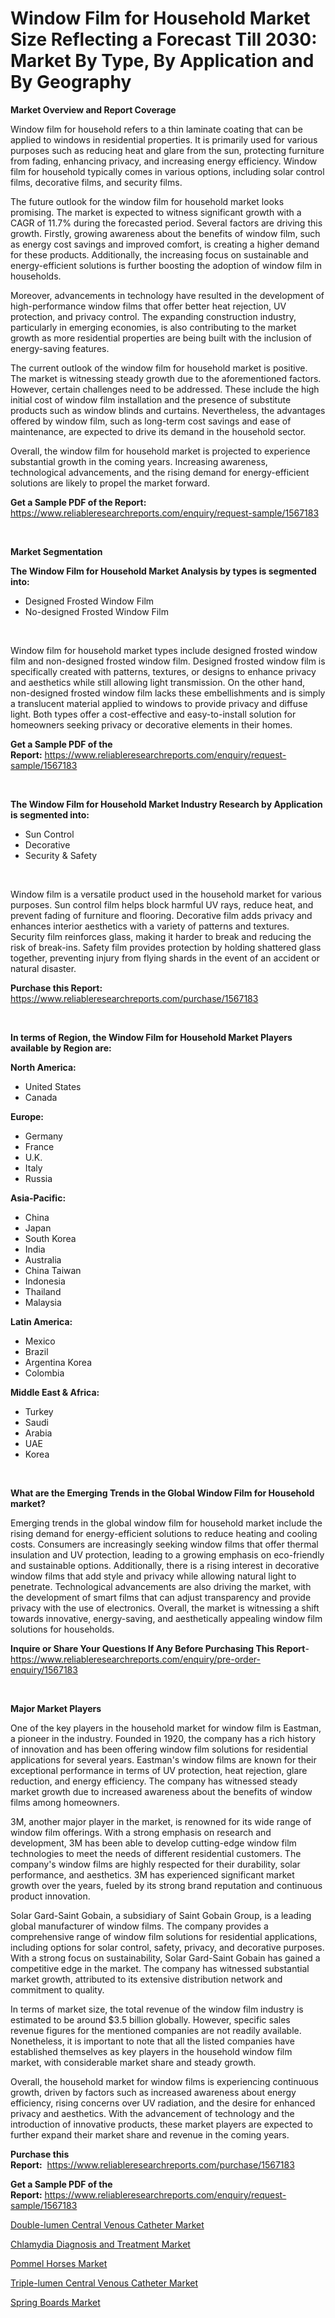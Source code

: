 <p><h1>Window Film for Household Market Size Reflecting a Forecast Till 2030: Market By Type, By Application and By Geography</h1></p><p><strong>Market Overview and Report Coverage</strong></p>
<p><p>Window film for household refers to a thin laminate coating that can be applied to windows in residential properties. It is primarily used for various purposes such as reducing heat and glare from the sun, protecting furniture from fading, enhancing privacy, and increasing energy efficiency. Window film for household typically comes in various options, including solar control films, decorative films, and security films.</p><p>The future outlook for the window film for household market looks promising. The market is expected to witness significant growth with a CAGR of 11.7% during the forecasted period. Several factors are driving this growth. Firstly, growing awareness about the benefits of window film, such as energy cost savings and improved comfort, is creating a higher demand for these products. Additionally, the increasing focus on sustainable and energy-efficient solutions is further boosting the adoption of window film in households.</p><p>Moreover, advancements in technology have resulted in the development of high-performance window films that offer better heat rejection, UV protection, and privacy control. The expanding construction industry, particularly in emerging economies, is also contributing to the market growth as more residential properties are being built with the inclusion of energy-saving features.</p><p>The current outlook of the window film for household market is positive. The market is witnessing steady growth due to the aforementioned factors. However, certain challenges need to be addressed. These include the high initial cost of window film installation and the presence of substitute products such as window blinds and curtains. Nevertheless, the advantages offered by window film, such as long-term cost savings and ease of maintenance, are expected to drive its demand in the household sector.</p><p>Overall, the window film for household market is projected to experience substantial growth in the coming years. Increasing awareness, technological advancements, and the rising demand for energy-efficient solutions are likely to propel the market forward.</p></p>
<p><strong>Get a Sample PDF of the Report:</strong> <a href="https://www.reliableresearchreports.com/enquiry/request-sample/1567183">https://www.reliableresearchreports.com/enquiry/request-sample/1567183</a></p>
<p>&nbsp;</p>
<p><strong>Market Segmentation</strong></p>
<p><strong>The Window Film for Household Market Analysis by types is segmented into:</strong></p>
<p><ul><li>Designed Frosted Window Film</li><li>No-designed Frosted Window Film</li></ul></p>
<p>&nbsp;</p>
<p><p>Window film for household market types include designed frosted window film and non-designed frosted window film. Designed frosted window film is specifically created with patterns, textures, or designs to enhance privacy and aesthetics while still allowing light transmission. On the other hand, non-designed frosted window film lacks these embellishments and is simply a translucent material applied to windows to provide privacy and diffuse light. Both types offer a cost-effective and easy-to-install solution for homeowners seeking privacy or decorative elements in their homes.</p></p>
<p><strong>Get a Sample PDF of the Report:</strong>&nbsp;<a href="https://www.reliableresearchreports.com/enquiry/request-sample/1567183">https://www.reliableresearchreports.com/enquiry/request-sample/1567183</a></p>
<p>&nbsp;</p>
<p><strong>The Window Film for Household Market Industry Research by Application is segmented into:</strong></p>
<p><ul><li>Sun Control</li><li>Decorative</li><li>Security & Safety</li></ul></p>
<p>&nbsp;</p>
<p><p>Window film is a versatile product used in the household market for various purposes. Sun control film helps block harmful UV rays, reduce heat, and prevent fading of furniture and flooring. Decorative film adds privacy and enhances interior aesthetics with a variety of patterns and textures. Security film reinforces glass, making it harder to break and reducing the risk of break-ins. Safety film provides protection by holding shattered glass together, preventing injury from flying shards in the event of an accident or natural disaster.</p></p>
<p><strong>Purchase this Report:</strong>&nbsp; <a href="https://www.reliableresearchreports.com/purchase/1567183">https://www.reliableresearchreports.com/purchase/1567183</a></p>
<p>&nbsp;</p>
<p><strong>In terms of Region, the Window Film for Household Market Players available by Region are:</strong></p>
<p>
    <p> <strong> North America: </strong>
        <ul>
            <li>United States</li>
            <li>Canada</li>
        </ul>
        </p> 
    <p> <strong> Europe: </strong>
        <ul>
            <li>Germany</li>
            <li>France</li>
            <li>U.K.</li>
            <li>Italy</li>
            <li>Russia</li>
        </ul>
        </p> 
    <p> <strong> Asia-Pacific: </strong>
        <ul>
            <li>China</li>
            <li>Japan</li>
            <li>South Korea</li>
            <li>India</li>
            <li>Australia</li>
            <li>China Taiwan</li>
            <li>Indonesia</li>
            <li>Thailand</li>
            <li>Malaysia</li>
        </ul>
        </p> 
    <p> <strong> Latin America: </strong>
        <ul>
            <li>Mexico</li>
            <li>Brazil</li>
            <li>Argentina Korea</li>
            <li>Colombia</li>
        </ul>
        </p> 
    <p> <strong> Middle East & Africa: </strong>
        <ul>
            <li>Turkey</li>
            <li>Saudi</li>
            <li>Arabia</li>
            <li>UAE</li>
            <li>Korea</li>
        </ul>
    </p>
    </p>
<p>&nbsp;</p>
<p><strong>What are the Emerging Trends in the Global Window Film for Household market?</strong></p>
<p><p>Emerging trends in the global window film for household market include the rising demand for energy-efficient solutions to reduce heating and cooling costs. Consumers are increasingly seeking window films that offer thermal insulation and UV protection, leading to a growing emphasis on eco-friendly and sustainable options. Additionally, there is a rising interest in decorative window films that add style and privacy while allowing natural light to penetrate. Technological advancements are also driving the market, with the development of smart films that can adjust transparency and provide privacy with the use of electronics. Overall, the market is witnessing a shift towards innovative, energy-saving, and aesthetically appealing window film solutions for households.</p></p>
<p><strong>Inquire or Share Your Questions If Any Before Purchasing This Report</strong>- <a href="https://www.reliableresearchreports.com/enquiry/pre-order-enquiry/1567183">https://www.reliableresearchreports.com/enquiry/pre-order-enquiry/1567183</a></p>
<p>&nbsp;</p>
<p><strong>Major Market Players</strong></p>
<p><p>One of the key players in the household market for window film is Eastman, a pioneer in the industry. Founded in 1920, the company has a rich history of innovation and has been offering window film solutions for residential applications for several years. Eastman's window films are known for their exceptional performance in terms of UV protection, heat rejection, glare reduction, and energy efficiency. The company has witnessed steady market growth due to increased awareness about the benefits of window films among homeowners.</p><p>3M, another major player in the market, is renowned for its wide range of window film offerings. With a strong emphasis on research and development, 3M has been able to develop cutting-edge window film technologies to meet the needs of different residential customers. The company's window films are highly respected for their durability, solar performance, and aesthetics. 3M has experienced significant market growth over the years, fueled by its strong brand reputation and continuous product innovation.</p><p>Solar Gard-Saint Gobain, a subsidiary of Saint Gobain Group, is a leading global manufacturer of window films. The company provides a comprehensive range of window film solutions for residential applications, including options for solar control, safety, privacy, and decorative purposes. With a strong focus on sustainability, Solar Gard-Saint Gobain has gained a competitive edge in the market. The company has witnessed substantial market growth, attributed to its extensive distribution network and commitment to quality.</p><p>In terms of market size, the total revenue of the window film industry is estimated to be around $3.5 billion globally. However, specific sales revenue figures for the mentioned companies are not readily available. Nonetheless, it is important to note that all the listed companies have established themselves as key players in the household window film market, with considerable market share and steady growth.</p><p>Overall, the household market for window films is experiencing continuous growth, driven by factors such as increased awareness about energy efficiency, rising concerns over UV radiation, and the desire for enhanced privacy and aesthetics. With the advancement of technology and the introduction of innovative products, these market players are expected to further expand their market share and revenue in the coming years.</p></p>
<p><strong>Purchase this Report:</strong>&nbsp;&nbsp;<a href="https://www.reliableresearchreports.com/purchase/1567183">https://www.reliableresearchreports.com/purchase/1567183</a></p>
<p></p>
<p><strong>Get a Sample PDF of the Report:</strong>&nbsp;<a href="https://www.reliableresearchreports.com/enquiry/request-sample/1567183">https://www.reliableresearchreports.com/enquiry/request-sample/1567183</a></p>
<p><p><a href="https://github.com/grishafomin4852/Market-Research-Report-List-1/blob/main/double-lumen-central-venous-catheter-market.md">Double-lumen Central Venous Catheter Market</a></p><p><a href="https://medium.com/@annaalexander40/chlamydia-diagnosis-and-treatment-market-size-growth-forecast-2023-2030-85ade7a3d674">Chlamydia Diagnosis and Treatment Market</a></p><p><a href="https://www.linkedin.com/pulse/pommel-horses-market-research-report-unlocks-analysis-financial-lq15e/">Pommel Horses Market</a></p><p><a href="https://github.com/abbypearson7765/Market-Research-Report-List-1/blob/main/triple-lumen-central-venous-catheter-market.md">Triple-lumen Central Venous Catheter Market</a></p><p><a href="https://www.linkedin.com/pulse/spring-boards-market-size-2023-2030-global-industrial-24hie/">Spring Boards Market</a></p></p>